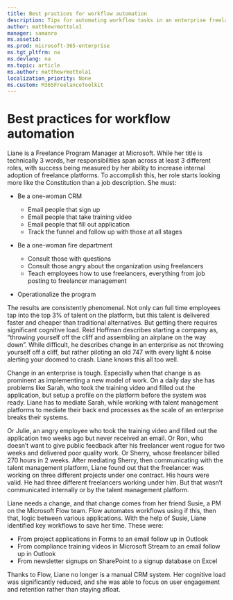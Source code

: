 ```yaml
---
title: Best practices for workflow automation
description: Tips for automating workflow tasks in an enterprise freelance program.
author: matthewrmottola1
manager: samanro
ms.assetid: 
ms.prod: microsoft-365-enterprise
ms.tgt_pltfrm: na
ms.devlang: na
ms.topic: article
ms.author: matthewrmottola1
localization_priority: None 
ms.custom: M365FreelanceToolkit
---
```

Best practices for workflow automation
======================================

Liane is a Freelance Program Manager at Microsoft. While her title is technically 3 words, her responsibilities span across at least 3 different roles, with success being measured by her ability to increase internal adoption of freelance platforms. To accomplish this, her role starts looking more like the Constitution than a job description. She must:

- Be a one-woman CRM
    - Email people that sign up 
    - Email people that take training video
    - Email people that fill out application
    - Track the funnel and follow up with those at all stages 

- Be a one-woman fire department
    - Consult those with questions
    - Consult those angry about the organization using freelancers
    - Teach employees how to use freelancers, everything from job posting to freelancer management

- Operationalize the program

The results are consistently phenomenal. Not only can full time employees tap into the top 3% of talent on the platform, but this talent is delivered faster and cheaper than traditional alternatives. But getting there requires significant cognitive load. Reid Hoffman describes starting a company as, “throwing yourself off the cliff and assembling an airplane on the way down”. While difficult, he describes change in an enterprise as not throwing yourself off a cliff, but rather piloting an old 747 with every light & noise alerting your doomed to crash. Liane knows this all too well. 

Change in an enterprise is tough. Especially when that change is as prominent as implementing a new model of work. On a daily day she has problems like Sarah, who took the training video and filled out the application, but setup a profile on the platform before the system was ready. Liane has to mediate Sarah, while working with talent management platforms to mediate their back end processes as the scale of an enterprise breaks their systems. 

Or Julie, an angry employee who took the training video and filled out the application two weeks ago but never received an email. Or Ron, who doesn’t want to give public feedback after his freelancer went rogue for two weeks and delivered poor quality work. Or Sherry, whose freelancer billed 270 hours in 2 weeks. After mediating Sherry, then communicating with the talent management platform, Liane found out that the freelancer was working on three different projects under one contract. His hours were valid. He had three different freelancers working under him. But that wasn’t communicated internally or by the talent management platform.  

Liane needs a change, and that change comes from her friend Susie, a PM on the Microsoft Flow team. Flow automates workflows using if this, then that, logic between various applications. With the help of Susie, Liane identified key workflows to save her time. These were: 

- From project applications in Forms to an email follow up in Outlook 
- From compliance training videos in Microsoft Stream to an email follow up in Outlook
- From newsletter signups on SharePoint to a signup database on Excel 

Thanks to Flow, Liane no longer is a manual CRM system. Her cognitive load was significantly reduced, and she was able to focus on user engagement and retention rather than staying afloat.
